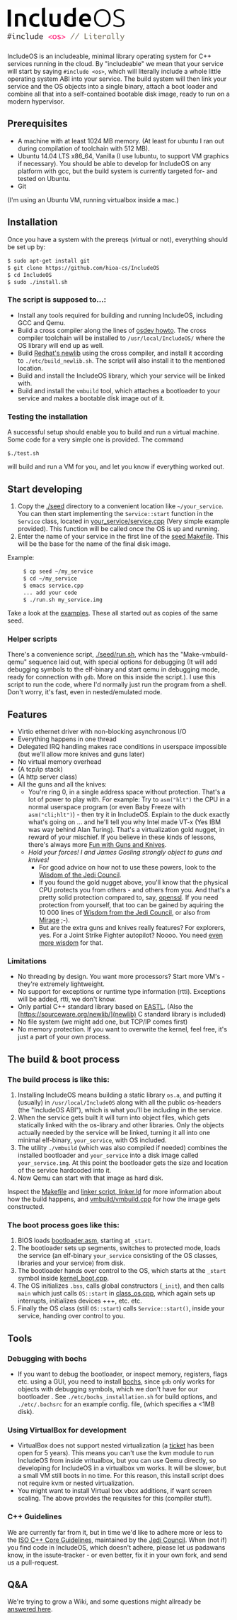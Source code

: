 ![IncludeOS](./doc/IncludeOS_logo.png)
================================================

IncludeOS is an includeable, minimal library operating system for C++ services running in the cloud. By "includeable" we mean that your service will start by saying `#include <os>`, which will literally include a whole little operating system ABI into your service. The build system will then link your service and the OS objects into a single binary, attach a boot loader and combine all that into a self-contained bootable disk image, ready to run on a modern hypervisor. 


## Prerequisites 
  * A machine with at least 1024 MB memory. (At least for ubuntu I ran out during compilation of toolchain with 512 MB). 
  * Ubuntu 14.04 LTS x86_64, Vanilla (I use lubuntu, to support VM graphics if necessary). You should be able to develop for IncludeOS on any platform with gcc, but the build system is currently targeted for- and tested on Ubuntu.
  * Git

(I'm using an Ubuntu VM, running virtualbox inside a mac.)

## Installation

Once you have a system with the prereqs (virtual or not), everything should be set up by:

    $ sudo apt-get install git
    $ git clone https://github.com/hioa-cs/IncludeOS
    $ cd IncludeOS
    $ sudo ./install.sh

### The script is supposed to...:
* Install any tools required for building and running IncludeOS, including GCC and Qemu. 
* Build a cross compiler along the lines of [osdev howto](http://wiki.osdev.org/GCC_Cross-Compiler). The cross compiler toolchain will be installed to `/usr/local/IncludeOS/` where the OS library will end up as well.
* Build [Redhat's newlib](https://sourceware.org/newlib/) using the cross compiler, and install it according to `./etc/build_newlib.sh`. The script will also install it to the mentioned location.
* Build and install the IncludeOS library, which your service will be linked with.
* Build and install the `vmbuild` tool, which attaches a bootloader to your service and makes a bootable disk image out of it.

### Testing the installation

A successful setup should enable you to build and run a virtual machine. Some code for a very simple one is provided. The command

    $./test.sh 

will build and run a VM for you, and let you know if everything worked out. 

## Start developing

1. Copy the [./seed](./seed) directory to a convenient location like `~/your_service`. You can then start implementing the `Service::start` function in the `Service` class, located in [your_service/service.cpp](./seed/service.cpp) (Very simple example provided). This function will be called once the OS is up and running.  
2. Enter the name of your service in the first line of the [seed Makefile](./seed/Makefile). This will be the base for the name of the final disk image.

Example: 
```
     $ cp seed ~/my_service
     $ cd ~/my_service
     $ emacs service.cpp
     ... add your code
     $ ./run.sh my_service.img
```
Take a look at the [examples](./examples). These all started out as copies of the same seed.

### Helper scripts
There's a convenience script, [./seed/run.sh](./seed/run.sh), which has the "Make-vmbuild-qemu" sequence laid out, with special options for debugging (It will add debugging symbols to the elf-binary and start qemu in debugging mode, ready for connection with `gdb`. More on this inside the script.). I use this script to run the code, where I'd normally just run the program from a shell. Don't worry, it's fast, even in nested/emulated mode.


## Features
* Virtio ethernet driver with non-blocking asynchronous I/O
* Everything happens in one thread
* Delegated IRQ handling makes race conditions in userspace impossible (but we'll allow more knives and guns later)
* No virtual memory overhead
* (A tcp/ip stack)
* (A http server class)
* All the guns and all the knives: 
  * You're ring 0, in a single address space without protection. That's a lot of power to play with. For example: Try to `asm("hlt")` the CPU in a normal userspace program (or even Baby Freeze with `asm("cli;hlt")`) - then try it in IncludeOS. Explain to the duck exactly what's going on ... and he'll tell you why Intel made VT-x (Yes IBM was way behind Alan Turing). That's a virtualization gold nugget, in reward of your mischief. If you believe in these kinds of lessons, there's always more [Fun with Guns and Knives](https://github.com/hioa-cs/IncludeOS/wiki/Fun-with-Guns-and-Knives).
  * *Hold your forces! I and James Gosling strongly object to guns and knives!*
    * For good advice on how not to use these powers, look to the [Wisdom of the Jedi Council](https://github.com/isocpp/CppCoreGuidelines/blob/master/CppCoreGuidelines.md).  
    * If you found the gold nugget above, you'll know that the physical CPU protects you from others - and others from you. And that's a pretty solid protection compared to, say, [openssl](https://xkcd.com/1354/). If you need protection from yourself, that too can be gained by aquiring the 10 000 lines of [Wisdom from the Jedi Council](https://github.com/isocpp/CppCoreGuidelines/blob/master/CppCoreGuidelines.md), or also from [Mirage](http://mirage.io) ;-). 
    * But are the extra guns and knives really features? For explorers, yes. For a Joint Strike Fighter autopilot? Noooo. You need [even more wisdom](http://www.stroustrup.com/JSF-AV-rules.pdf) for that.
   

### Limitations 
* No threading by design. You want more processors? Start more VM's - they're extremely lightweight.
* No support for exceptions or runtime type information (rtti). Exceptions will be added, rtti, we don't know.
* Only partial C++ standard library based on [EASTL](https://github.com/paulhodge/EASTL). (Also the [https://sourceware.org/newlib/](newlib) C standard library is included)
* No file system (we might add one, but TCP/IP comes first)
* No memory protection. If you want to overwrite the kernel, feel free, it's just a part of your own process. 

## The build & boot process

### The build process is like this:
  1. Installing IncludeOS means building a static library `os.a`, and putting it (usually) in `/usr/local/IncludeOS` along with all the public os-headers (the "IncludeOS ABI"), which is what you'll be including in the service.
  2. When the service gets built it will turn into object files, which gets statically linked with the os-library and other libraries. Only the objects actually needed by the service will be linked, turning it all into one minimal elf-binary, `your_service`, with OS included.
  4. The utility `./vmbuild` (which was also compiled if needed) combines the installed bootloader and `your_service` into a disk image called `your_service.img`. At this point the bootloader gets the size and location of the service hardcoded into it.
  5. Now Qemu can start with that image as hard disk.

Inspect the [Makefile](./src/Makefile) and [linker script, linker.ld](./src/linker.ld) for more information about how the build happens, and [vmbuild/vmbuild.cpp](./vmbuild/vmbuild.cpp) for how the image gets constructed.

### The boot process goes like this:
  1. BIOS loads [bootloader.asm](./src/bootloader.asm), starting at `_start`. 
  2. The bootloader sets up segments, switches to protected mode, loads the service (an elf-binary `your_service` consisting of the OS classes, libraries and your service) from disk.
  3. The bootloader hands over control to the OS, which starts at the `_start` symbol inside [kernel_boot.cpp](src/kernel_boot.cpp). 
  4. The OS initializes `.bss`, calls global constructors (`_init`), and then calls `main` which just calls `OS::start` in [class_os.cpp](./src/class_os.cpp), which again sets up interrupts, initializes devices +++, etc. etc.
  5. Finally the OS class (still `OS::start`) calls `Service::start()`, inside your service, handing over control to you.


## Tools 

### Debugging with bochs
* If you want to debug the bootloader, or inspect memory, registers, flags etc. using a GUI, you need to install [bochs](http://bochs.sourceforge.net/), since `gdb` only works for objects with debugging symbols, which we don't have for our bootloader . See `./etc/bochs_installation.sh` for build options, and `./etc/.bochsrc` for an example config. file, (which specifies a <1MB disk).


### Using VirtualBox for development
  * VirtualBox does not support nested virtualization (a [ticket](https://www.virtualbox.org/ticket/4032) has been open for 5 years). This means you can't use the kvm module to run IncludeOS from inside vritualbox, but you can use Qemu directly, so developing for IncludeOS in a virtualbox vm works. It will be slower, but a small VM still boots in no time. For this reason, this install script does not require kvm or nested virtualization.
  * You might want to install Virtual box vbox additions, if want screen scaling. The above provides the requisites for this (compiler stuff). 

### C++ Guidelines
We are currently far from it, but in time we'd like to adhere more or less to the [ISO C++ Core Guidelines](https://github.com/isocpp/CppCoreGuidelines), maintained by the [Jedi Council](https://isocpp.org/). When (not if) you find code in IncludeOS, which doesn't adhere, please let us padawans know, in the issute-tracker - or even better, fix it in your own fork, and send us a pull-request. 

## Q&A
We're trying to grow a Wiki, and some questions might allready be [answered here](https://github.com/hioa-cs/IncludeOS/wiki/FAQ). 
